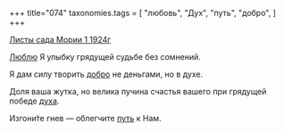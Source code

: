 +++
title="074"
taxonomies.tags = [
 "любовь",
 "Дух",
 "путь",
 "добро",
]
+++

[Листы сада Мории 1 1924г](/agni/1924)

[Люблю](/tags/любовь) Я улыбку грядущей судьбе без сомнений.   

Я дам силу творить [добро](/tags/добро) не деньгами, но в духе.   

Доля ваша жутка, но велика пучина счастья вашего при грядущей победе [духа](/tags/Дух).   

Изгони́те гнев — облегчите [путь](/tags/путь) к Нам.   

